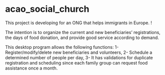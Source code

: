 # acao_social_church

This project is developing for an ONG that helps immigrants in Europe. !

The intention is to organize the current and new beneficiaries’ registrations, the days of food donation, and provide good service according to demand. 

This desktop program allows the following functions:
1- Register/modify/delete new beneficiaries and volunteers, 
2- Schedule a determined number of people per day, 
3- It has validations for duplicate registration and scheduling since each family group can request food assistance once a month.
